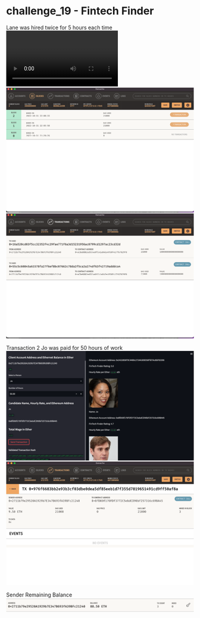 # challenge_19 - Fintech Finder

Lane was hired twice for 5 hours each time
![Lane_transaction](Images/Screen%20Recording%202022-10-31%20at%2010.08.29%20PM.mov)
![Lane_ganeche_transactions](Images/Lane_Transactions_Ganeche.png)
![Lane_transactions_id](Images/Lane_Transaction_id.png)

Transaction 2
Jo was paid for 50 hours of work
![Jo_paid](Images/Jo_50_Ganeche.png)
![Jo_transaction](Images/Jo_50_Tx.png)

Sender Remaining Balance
![Sender_Remaining_Balance](Images/Sender_balance.png)